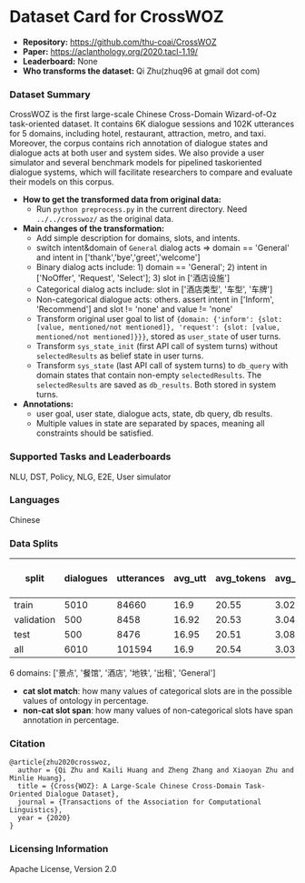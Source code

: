 # Dataset Card for CrossWOZ

- **Repository:** https://github.com/thu-coai/CrossWOZ
- **Paper:** https://aclanthology.org/2020.tacl-1.19/
- **Leaderboard:** None
- **Who transforms the dataset:** Qi Zhu(zhuq96 at gmail dot com)

### Dataset Summary

CrossWOZ is the first large-scale Chinese Cross-Domain Wizard-of-Oz task-oriented dataset. It contains 6K dialogue sessions and 102K utterances for 5 domains, including hotel, restaurant, attraction, metro, and taxi. Moreover, the corpus contains rich annotation of dialogue states and dialogue acts at both user and system sides. We also provide a user simulator and several benchmark models for pipelined taskoriented dialogue systems, which will facilitate researchers to compare and evaluate their models on this corpus.

- **How to get the transformed data from original data:** 
  - Run `python preprocess.py` in the current directory. Need `../../crosswoz/` as the original data.
- **Main changes of the transformation:**
  - Add simple description for domains, slots, and intents.
  - switch intent&domain of `General` dialog acts => domain == 'General' and intent in ['thank','bye','greet','welcome']
  - Binary dialog acts include: 1) domain == 'General'; 2) intent in ['NoOffer', 'Request', 'Select']; 3) slot in ['酒店设施']
  - Categorical dialog acts include: slot in ['酒店类型', '车型', '车牌']
  - Non-categorical dialogue acts: others. assert intent in ['Inform', 'Recommend'] and slot != 'none' and value != 'none'
  - Transform original user goal to list of `{domain: {'inform': {slot: [value, mentioned/not mentioned]}, 'request': {slot: [value, mentioned/not mentioned]}}}`, stored as `user_state` of user turns.
  - Transform `sys_state_init` (first API call of system turns) without `selectedResults` as belief state in user turns.
  - Transform `sys_state` (last API call of system turns) to `db_query` with domain states that contain non-empty `selectedResults`. The `selectedResults` are saved as `db_results`. Both stored in system turns.
- **Annotations:**
  - user goal, user state, dialogue acts, state, db query, db results.
  - Multiple values in state are separated by spaces, meaning all constraints should be satisfied.

### Supported Tasks and Leaderboards

NLU, DST, Policy, NLG, E2E, User simulator

### Languages

Chinese

### Data Splits

| split      |   dialogues |   utterances |   avg_utt |   avg_tokens |   avg_domains |   cat slot match(state) | cat slot match(goal)   |   cat slot match(dialogue act) |   non-cat slot span(dialogue act) |
|------------|-------------|--------------|-----------|--------------|---------------|-------------------------|------------------------|--------------------------------|-----------------------------------|
| train      |        5010 |        84660 |     16.9  |        20.55 |          3.02 |                   99.67 | -                      |                            100 |                             94.39 |
| validation |         500 |         8458 |     16.92 |        20.53 |          3.04 |                   99.62 | -                      |                            100 |                             94.36 |
| test       |         500 |         8476 |     16.95 |        20.51 |          3.08 |                   99.61 | -                      |                            100 |                             94.85 |
| all        |        6010 |       101594 |     16.9  |        20.54 |          3.03 |                   99.66 | -                      |                            100 |                             94.43 |

6 domains: ['景点', '餐馆', '酒店', '地铁', '出租', 'General']
- **cat slot match**: how many values of categorical slots are in the possible values of ontology in percentage.
- **non-cat slot span**: how many values of non-categorical slots have span annotation in percentage.

### Citation

```
@article{zhu2020crosswoz,
  author = {Qi Zhu and Kaili Huang and Zheng Zhang and Xiaoyan Zhu and Minlie Huang},
  title = {Cross{WOZ}: A Large-Scale Chinese Cross-Domain Task-Oriented Dialogue Dataset},
  journal = {Transactions of the Association for Computational Linguistics},
  year = {2020}
}
```

### Licensing Information

Apache License, Version 2.0